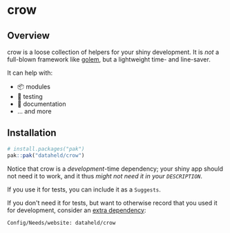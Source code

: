 # crow

## Overview

crow is a loose collection of helpers for your shiny development.
It is *not* a full-blown framework like [golem](https://thinkr-open.github.io/golem/),
but a lightweight time- and line-saver.

It can help with:

- 📦 modules
- 🧪 testing
- 📖 documentation
- ... and more


## Installation

```r
# install.packages("pak")
pak::pak("dataheld/crow")
```

Notice that crow is a *development*-time dependency;
your shiny app should not need it to work,
and it thus *might not need it in your `DESCRIPTION`*.

If you use it for tests, you can include it as a `Suggests`.

If you don't need it for tests,
but want to otherwise record that you used it for development,
consider an [extra dependency](https://pak.r-lib.org/reference/package-dependency-types.html#extra-dependencies):

```DESCRIPTION
Config/Needs/website: dataheld/crow
```
